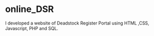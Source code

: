 # online_DSR
 I developed  a website  of Deadstock Register Portal using HTML ,CSS, Javascript, PHP and SQL. 

